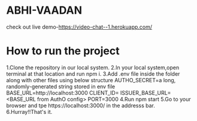 # ABHI-VAADAN
check out live demo-https://video-chat--1.herokuapp.com/

# How to run the project
1.Clone the repository in our local system.
2.In your local system,open terminal at that location and run npm i.
3.Add .env file inside the folder along with other files using below structure
AUTHO_SECRET=a long, randomly-generated string stored in env file
BASE_URL=http://localhost:3000
CLIENT_ID=<CLIENT Id from AuthO config>
ISSUER_BASE_URL=<BASE_URL from AuthO config>
PORT=3000
4.Run npm start
5.Go to your browser and tpe https://localhost:3000/ in the addresss bar.
6.Hurray!!That's it.



